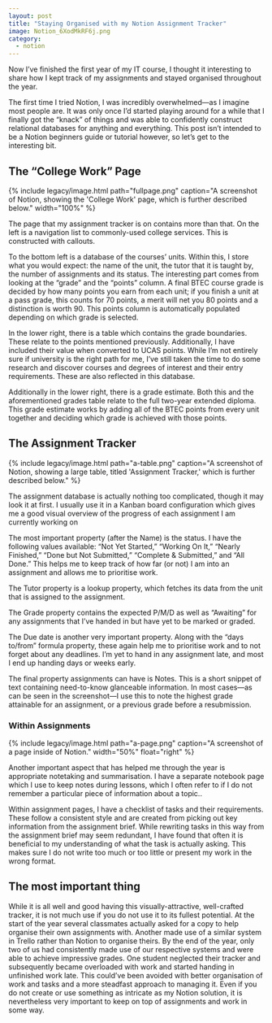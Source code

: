 ```yaml
---
layout: post
title: "Staying Organised with my Notion Assignment Tracker"
image: Notion_6XodMkRF6j.png
category:
  - notion
---
```


Now I’ve finished the first year of my IT course, I thought it interesting to share how I kept track of my assignments and stayed organised throughout the year.

The first time I tried Notion, I was incredibly overwhelmed—as I imagine most people are. It was only once I’d started playing around for a while that I finally got the “knack” of things and was able to confidently construct relational databases for anything and everything. This post isn’t intended to be a Notion beginners guide or tutorial however, so let’s get to the interesting bit.

## The “College Work” Page

{% include legacy/image.html path="fullpage.png" caption="A screenshot of Notion, showing the 'College Work' page, which is further described below." width="100%" %}

The page that my assignment tracker is on contains more than that. On the left is a navigation list to commonly-used college services. This is constructed with callouts.

To the bottom left is a database of the courses’ units. Within this, I store what you would expect: the name of the unit, the tutor that it is taught by, the number of assignments and its status. The interesting part comes from looking at the “grade” and the “points” column.
A final BTEC course grade is decided by how many points you earn from each unit; if you finish a unit at a pass grade, this counts for 70 points, a merit will net you 80 points and a distinction is worth 90. This points column is automatically populated depending on which grade is selected.

In the lower right, there is a table which contains the grade boundaries. These relate to the points mentioned previously. Additionally, I have included their value when converted to UCAS points. While I’m not entirely sure if university is the right path for me, I’ve still taken the time to do some research and discover courses and degrees of interest and their entry requirements. These are also reflected in this database.

Additionally in the lower right, there is a grade estimate. Both this and the aforementioned grades table relate to the full two-year extended diploma. This grade estimate works by adding all of the BTEC points from every unit together and deciding which grade is achieved with those points.

## The Assignment Tracker

{% include legacy/image.html path="a-table.png" caption="A screenshot of Notion, showing a large table, titled 'Assignment Tracker,' which is further described below." %}

The assignment database is actually nothing too complicated, though it may look it at first. I usually use it in a Kanban board configuration which gives me a good visual overview of the progress of each assignment I am currently working on

The most important property (after the Name) is the status. I have the following values available: “Not Yet Started,” “Working On It,” “Nearly Finished,” “Done but Not Submitted,” “Complete & Submitted,” and “All Done.” This helps me to keep track of how far (or not) I am into an assignment and allows me to prioritise work.

The Tutor property is a lookup property, which fetches its data from the unit that is assigned to the assignment. 

The Grade property contains the expected P/M/D as well as “Awaiting” for any assignments that I’ve handed in but have yet to be marked or graded.

The Due date is another very important property. Along with the “days to/from” formula property, these again help me to prioritise work and to not forget about any deadlines. I’m yet to hand in any assignment late, and most I end up handing days or weeks early.

The final property assignments can have is Notes. This is a short snippet of text containing need-to-know glanceable information. In most cases—as can be seen in the screenshot—I use this to note the highest grade attainable for an assignment, or a previous grade before a resubmission. 

### Within Assignments
{% include legacy/image.html path="a-page.png" caption="A screenshot of a page inside of Notion." width="50%" float="right" %}

Another important aspect that has helped me through the year is appropriate notetaking and summarisation. I have a separate notebook page which I use to keep notes during lessons, which I often refer to if I do not remember a particular piece of information about a topic..

Within assignment pages, I have a checklist of tasks and their requirements. These follow a consistent style and are created from picking out key information from the assignment brief. While rewriting tasks in this way from the assignment brief may seem redundant, I have found that often it is beneficial to my understanding of what the task is actually asking. This makes sure I do not write too much or too little or present my work in the wrong format. 

## The most important thing

While it is all well and good having this visually-attractive, well-crafted tracker, it is not much use if you do not use it to its fullest potential. At the start of the year several classmates actually asked for a copy to help organise their own assignments with. Another made use of a similar system in Trello rather than Notion to organise theirs. By the end of the year, only two of us had consistently made use of our respective systems and were able to achieve impressive grades. One student neglected their tracker and subsequently became overloaded with work and started handing in unfinished work late. This could’ve been avoided with better organisation of work and tasks and a more steadfast approach to managing it. Even if you do not create or use something as intricate as my Notion solution, it is nevertheless very important to keep on top of assignments and work in some way.